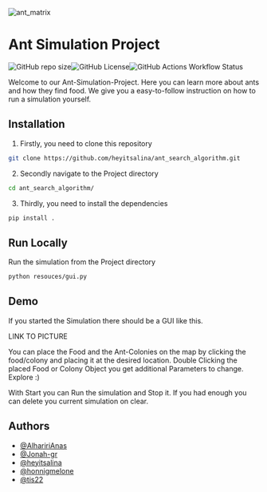 ![ant_matrix](ant_matrix1.jpeg)

# Ant Simulation Project

![GitHub repo size](https://img.shields.io/github/repo-size/heyitsalina/ant_search_algorithm)![GitHub License](https://img.shields.io/github/license/heyitsalina/ant_search_algorithm)![GitHub Actions Workflow Status](https://img.shields.io/github/actions/workflow/status/heyitsalina/ant_search_algorithm/main.yml)

Welcome to our Ant-Simulation-Project. Here you can learn more about ants and how they find food. We give you a easy-to-follow instruction on how to run a simulation yourself.

## Installation

1. Firstly, you need to clone this repository

```bash
git clone https://github.com/heyitsalina/ant_search_algorithm.git
```

2. Secondly navigate to the Project directory

```bash
cd ant_search_algorithm/
```

3. Thirdly, you need to install the dependencies

```bash
pip install .
```

## Run Locally

Run the simulation from the Project directory

```bash
python resouces/gui.py
```

## Demo

If you started the Simulation there should be a GUI like this.

LINK TO PICTURE

You can place the Food and the Ant-Colonies on the map by clicking the food/colony and placing it at the desired location.
Double Clicking the placed Food or Colony Object you get additional Parameters to change. Explore :)

With Start you can Run the simulation and Stop it. If you had enough you can delete you current simulation on clear.

## Authors

- [@AlhaririAnas](https://www.github.com/AlhaririAnas)
- [@Jonah-gr](https://www.github.com/Jonah-gr)
- [@heyitsalina](https://www.github.com/heyitsalina)
- [@honnigmelone](https://www.github.com/honnigmelone)
- [@tis22](https://www.github.com/tis22)
